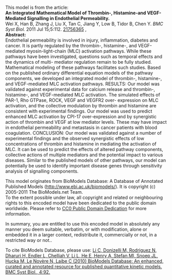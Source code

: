 

This model is from the article:  
**An Integrated Mathematical Model of Thrombin-, Histamine-and VEGF-Mediated Signalling in Endothelial Permeability.**   
Wei X, Han B, Zhang J, Liu X, Tan C, Jiang Y, Low B, Tidor B, Chen Y. _BMC
Syst Biol._ 2011 Jul 15;5:112.
[21756365](http://www.ncbi.nlm.nih.gov/pubmed/21756365) ,  
**Abstract:**   
Endothelial permeability is involved in injury, inflammation, diabetes and
cancer. It is partly regulated by the thrombin-, histamine-, and VEGF-mediated
myosin-light-chain (MLC) activation pathways. While these pathways have been
investigated, questions such as temporal effects and the dynamics of multi-
mediator regulation remain to be fully studied. Mathematical modeling of these
pathways facilitates such studies. Based on the published ordinary
differential equation models of the pathway components, we developed an
integrated model of thrombin-, histamine-, and VEGF-mediated MLC activation
pathways. RESULTS: Our model was validated against experimental data for
calcium release and thrombin-, histamine-, and VEGF-mediated MLC activation.
The simulated effects of PAR-1, Rho GTPase, ROCK, VEGF and VEGFR2 over-
expression on MLC activation, and the collective modulation by thrombin and
histamine are consistent with experimental findings. Our model was used to
predict enhanced MLC activation by CPI-17 over-expression and by synergistic
action of thrombin and VEGF at low mediator levels. These may have impact in
endothelial permeability and metastasis in cancer patients with blood
coagulation. CONCLUSION: Our model was validated against a number of
experimental findings and the observed synergistic effects of low
concentrations of thrombin and histamine in mediating the activation of MLC.
It can be used to predict the effects of altered pathway components,
collective actions of multiple mediators and the potential impact to various
diseases. Similar to the published models of other pathways, our model can
potentially be used to identify important disease genes through sensitivity
analysis of signalling components.

This model originates from BioModels Database: A Database of Annotated
Published Models (http://www.ebi.ac.uk/biomodels/). It is copyright (c)
2005-2011 The BioModels.net Team.  
To the extent possible under law, all copyright and related or neighbouring
rights to this encoded model have been dedicated to the public domain
worldwide. Please refer to [CC0 Public Domain
Dedication](http://creativecommons.org/publicdomain/zero/1.0/) for more
information.

In summary, you are entitled to use this encoded model in absolutely any
manner you deem suitable, verbatim, or with modification, alone or embedded it
in a larger context, redistribute it, commercially or not, in a restricted way
or not..  
  
To cite BioModels Database, please use: [Li C, Donizelli M, Rodriguez N,
Dharuri H, Endler L, Chelliah V, Li L, He E, Henry A, Stefan MI, Snoep JL,
Hucka M, Le Novère N, Laibe C (2010) BioModels Database: An enhanced, curated
and annotated resource for published quantitative kinetic models. BMC Syst
Biol., 4:92.](http://www.ncbi.nlm.nih.gov/pubmed/20587024)

